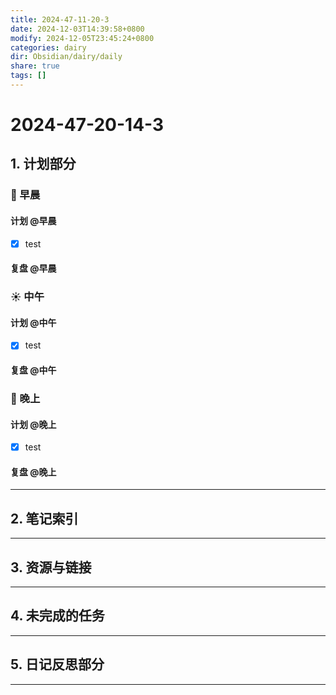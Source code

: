 ```yaml
---
title: 2024-47-11-20-3
date: 2024-12-03T14:39:58+0800
modify: 2024-12-05T23:45:24+0800
categories: dairy
dir: Obsidian/dairy/daily
share: true
tags: []
---
```


# 2024-47-20-14-3

## 1. 计划部分

### 🌅 早晨

#### 计划 @早晨

- [x] test

#### 复盘 @早晨

### ☀️ 中午

#### 计划 @中午

- [x] test

#### 复盘 @中午

### 🌇 晚上

#### 计划 @晚上

- [x] test

#### 复盘 @晚上

---

## 2. 笔记索引



---

## 3. 资源与链接

---

## 4. 未完成的任务



---

## 5. 日记反思部分

---